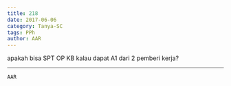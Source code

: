 ```yaml
---
title: 218
date: 2017-06-06
category: Tanya-SC
tags: PPh
author: AAR
---
```


apakah bisa SPT OP KB kalau dapat A1 dari 2 pemberi kerja?

---



`AAR`

